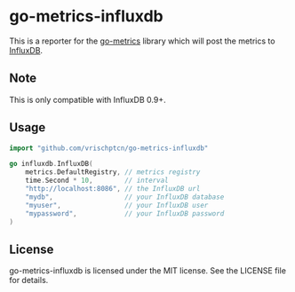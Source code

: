 go-metrics-influxdb
===================

This is a reporter for the [go-metrics](https://github.com/rcrowley/go-metrics) library which will post the metrics to [InfluxDB](https://influxdb.com/).

Note
----

This is only compatible with InfluxDB 0.9+.

Usage
-----

```go
import "github.com/vrischptcn/go-metrics-influxdb"

go influxdb.InfluxDB(
    metrics.DefaultRegistry, // metrics registry
    time.Second * 10,        // interval
    "http://localhost:8086", // the InfluxDB url
    "mydb",                  // your InfluxDB database
    "myuser",                // your InfluxDB user
    "mypassword",            // your InfluxDB password
)
```

License
-------

go-metrics-influxdb is licensed under the MIT license. See the LICENSE file for details.
